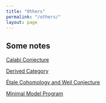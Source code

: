 ```yaml
---
title: "Others"
permalink: "/others/"
layout: page
---
```


## Some notes

[Calabi Conjecture][CC]

[Derived Category][DC] 

[Étale Cohomology and Weil Conjecture][EC]

[Minimal Model Program][MMP]

[CC]: /Calabi_conjecture.pdf
[DC]: /Derived_category.pdf
[EC]: /Etale_Cohomology.pdf
[MMP]: /Minimal_Model_Program.pdf

